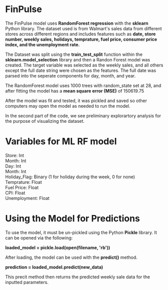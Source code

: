 # FinPulse

The FinPulse model uses <b>RandomForest regression</b> with the <b>sklearn</b> Python library. The dataset used is from Walmart's sales data from different stores across different regions and includes features such as <b>date, store number, weekly sales, holidays, temprature, fuel price, consumer price index, and the unemployment rate.</b>

The Dataset was split using the <b>train_test_split</b> function within the <b>sklearn.model_selection</b> library and then a Randon Forest model was created. The target variable was selected as the weekly sales, and all others except the full date string were chosen as the features. The full date was parsed into the seperate components for day, month, and year. 

The RandomForest model uses 1000 trees with random_state set at 28, and after fitting the model has a <b>mean square error (MSE)</b> of 150619.75

After the model was fit and tested, it was pickled and saved so other computers may open the model as needed to run the model.

In the second part of the code, we see preliminary explorartory analysis for the purpose of visualizing the dataset.

# Variables for ML RF model

Store: Int<br>
Month: Int<br>
Day: Int<br>
Month: Int<br>
Holiday_Flag: Binary (1 for holiday during the week, 0 for none)<br>
Temprature: Float<br>
Fuel Price: Float<br>
CPI: Float<br>
Unemployment: Float<br>

# Using the Model for Predictions

To use the model, it must be un-pickled using the Python <b>Pickle</b> library. It can be opened via the following:

<b>loaded_model = pickle.load(open(filename, 'rb'))</b><br>

After loading, the model can be used with the <b>predict()</b> method.<br>

<b> prediction = loaded_model.predict(new_data)</b><br>

This precit method then returns the predicted weekly sale data for the inputted parameters.
